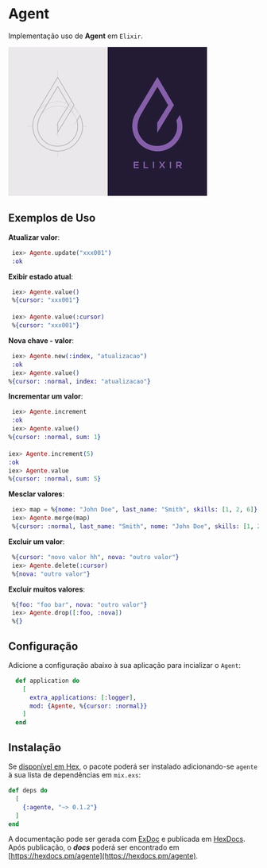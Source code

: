 # Agent
Implementação uso de **Agent** em `Elixir`.

![alt-text](elixir_logo2.jpg)

## Exemplos de Uso
**Atualizar valor**:
```elixir
 iex> Agente.update("xxx001")
 :ok
```
**Exibir estado atual**:
```elixir
 iex> Agente.value()
 %{cursor: "xxx001"}

 iex> Agente.value(:cursor)
 %{cursor: "xxx001"}
```
**Nova chave - valor**:
```elixir
 iex> Agente.new(:index, "atualizacao")
 :ok
 iex> Agente.value()
%{cursor: :normal, index: "atualizacao"}
```

**Incrementar um valor**:
```elixir
 iex> Agente.increment
 :ok
 iex> Agente.value()
%{cursor: :normal, sum: 1}

iex> Agente.increment(5)
:ok
iex> Agente.value
%{cursor: :normal, sum: 5}
```

**Mesclar valores**:
```elixir
 iex> map = %{nome: "John Doe", last_name: "Smith", skills: [1, 2, 6]}
 iex> Agente.merge(map)
 %{cursor: :normal, last_name: "Smith", nome: "John Doe", skills: [1, 2, 6]}
```

**Excluir um valor**:
```elixir
 %{cursor: "novo valor hh", nova: "outro valor"}
 iex> Agente.delete(:cursor)
 %{nova: "outro valor"}
```

**Excluir muitos valores**:
```elixir
 %{foo: "foo bar", nova: "outro valor"}
 iex> Agente.drop([:foo, :nova])
 %{}
```

## Configuração
Adicione a configuração abaixo à sua aplicação para incializar o ```Agent```:
```elixir
  def application do
    [
      extra_applications: [:logger],
      mod: {Agente, %{cursor: :normal}}
    ]
  end
```

## Instalação

Se [disponível em Hex](https://hex.pm/docs/publish), o pacote poderá ser instalado
adicionando-se `agente` à sua lista de dependências em `mix.exs`:

```elixir
def deps do
  [
    {:agente, "~> 0.1.2"}
  ]
end
```

A documentação pode ser gerada com [ExDoc](https://github.com/elixir-lang/ex_doc)
e publicada em [HexDocs](https://hexdocs.pm). Após publicação, o ***docs*** poderá
ser encontrado em [https://hexdocs.pm/agente](https://hexdocs.pm/agente).
